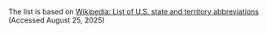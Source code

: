 The list is based on [Wikipedia: List of U.S. state and territory abbreviations](https://en.wikipedia.org/wiki/List_of_U.S._state_and_territory_abbreviations) (Accessed August 25, 2025)
